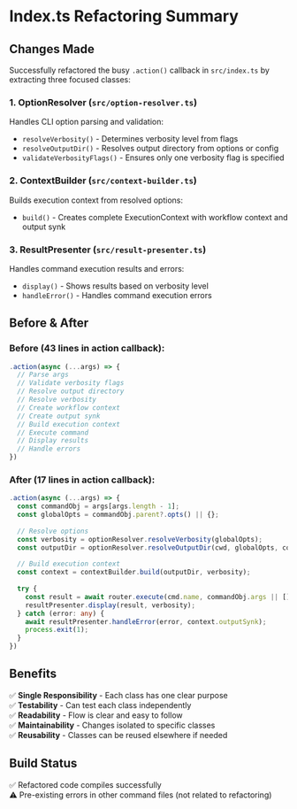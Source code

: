 # Index.ts Refactoring Summary

## Changes Made

Successfully refactored the busy `.action()` callback in `src/index.ts` by extracting three focused classes:

### 1. **OptionResolver** (`src/option-resolver.ts`)
Handles CLI option parsing and validation:
- `resolveVerbosity()` - Determines verbosity level from flags
- `resolveOutputDir()` - Resolves output directory from options or config
- `validateVerbosityFlags()` - Ensures only one verbosity flag is specified

### 2. **ContextBuilder** (`src/context-builder.ts`)
Builds execution context from resolved options:
- `build()` - Creates complete ExecutionContext with workflow context and output synk

### 3. **ResultPresenter** (`src/result-presenter.ts`)
Handles command execution results and errors:
- `display()` - Shows results based on verbosity level
- `handleError()` - Handles command execution errors

## Before & After

### Before (43 lines in action callback):
```typescript
.action(async (...args) => {
  // Parse args
  // Validate verbosity flags
  // Resolve output directory
  // Resolve verbosity
  // Create workflow context
  // Create output synk
  // Build execution context
  // Execute command
  // Display results
  // Handle errors
})
```

### After (17 lines in action callback):
```typescript
.action(async (...args) => {
  const commandObj = args[args.length - 1];
  const globalOpts = commandObj.parent?.opts() || {};
  
  // Resolve options
  const verbosity = optionResolver.resolveVerbosity(globalOpts);
  const outputDir = optionResolver.resolveOutputDir(cwd, globalOpts, config);
  
  // Build execution context
  const context = contextBuilder.build(outputDir, verbosity);
  
  try {
    const result = await router.execute(cmd.name, commandObj.args || [], context);
    resultPresenter.display(result, verbosity);
  } catch (error: any) {
    await resultPresenter.handleError(error, context.outputSynk);
    process.exit(1);
  }
})
```

## Benefits

✅ **Single Responsibility** - Each class has one clear purpose  
✅ **Testability** - Can test each class independently  
✅ **Readability** - Flow is clear and easy to follow  
✅ **Maintainability** - Changes isolated to specific classes  
✅ **Reusability** - Classes can be reused elsewhere if needed

## Build Status

✅ Refactored code compiles successfully  
⚠️ Pre-existing errors in other command files (not related to refactoring)
